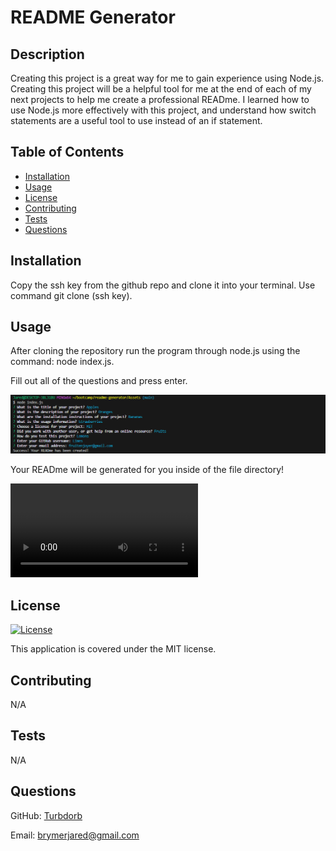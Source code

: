 # README Generator

## Description
Creating this project is a great way for me to gain experience using Node.js. Creating this project will be a helpful tool for me at the end of each of my next projects to help me create a professional READme. I learned how to use Node.js more effectively with this project, and understand how switch statements are a useful tool to use instead of an if statement.

## Table of Contents
- [Installation](#installation)
- [Usage](#usage)
- [License](#license)
- [Contributing](#contributing)
- [Tests](#tests)
- [Questions](#questions)

## Installation
Copy the ssh key from the github repo and clone it into your terminal. Use command git clone (ssh key).

## Usage
After cloning the repository run the program through node.js using the command: node index.js. 

Fill out all of the questions and press enter.

<img src="./Assets/media/Test READme.png">

Your READme will be generated for you inside of the file directory!

<video controls src="./Assets/media/Module 9 Project.mp4"></video>

## License
[![License](https://img.shields.io/badge/license-MIT-blue.svg)](https://opensource.org/licenses/MIT)

This application is covered under the MIT license.

## Contributing
N/A

## Tests
N/A

## Questions
GitHub: [Turbdorb](https://github.com/Turbdorb)

Email: <brymerjared@gmail.com>
